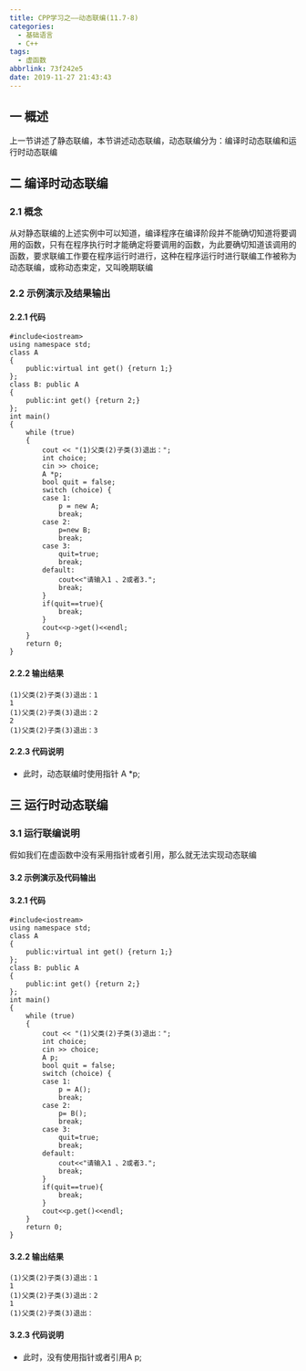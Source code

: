```yaml
---
title: CPP学习之——动态联编(11.7-8)
categories:
  - 基础语言
  - C++
tags:
  - 虚函数
abbrlink: 73f242e5
date: 2019-11-27 21:43:43
---
```

## 一 概述

上一节讲述了静态联编，本节讲述动态联编，动态联编分为：编译时动态联编和运行时动态联编  

<!--more-->

## 二 编译时动态联编

### 2.1 概念

从对静态联编的上述实例中可以知道，编译程序在编译阶段并不能确切知道将要调用的函数，只有在程序执行时才能确定将要调用的函数，为此要确切知道该调用的函数，要求联编工作要在程序运行时进行，这种在程序运行时进行联编工作被称为动态联编，或称动态束定，又叫晚期联编  

<!--more-->

### 2.2 示例演示及结果输出

#### 2.2.1 代码

```
#include<iostream>
using namespace std;
class A 
{
	public:virtual int get() {return 1;}
};
class B: public A 
{
	public:int get() {return 2;}
};
int main() 
{
	while (true) 
	{
		cout << "(1)父类(2)子类(3)退出：";
		int choice;
		cin >> choice;
		A *p;
		bool quit = false;
		switch (choice) {
		case 1:
			p = new A;
			break;
		case 2:
			p=new B;
			break;
		case 3:
			quit=true;
			break;
		default:
			cout<<"请输入1 、2或者3.";
			break;
		}
		if(quit==true){
			break;
		}
		cout<<p->get()<<endl;
	}
	return 0;
}
```

#### 2.2.2 输出结果

```
(1)父类(2)子类(3)退出：1
1
(1)父类(2)子类(3)退出：2
2
(1)父类(2)子类(3)退出：3
```
#### 2.2.3 代码说明

* 此时，动态联编时使用指针 A *p;


## 三 运行时动态联编

### 3.1 运行联编说明

假如我们在虚函数中没有采用指针或者引用，那么就无法实现动态联编

#### 3.2 示例演示及代码输出

#### 3.2.1 代码

```
#include<iostream>
using namespace std;
class A 
{
	public:virtual int get() {return 1;}
};
class B: public A 
{
	public:int get() {return 2;}
};
int main() 
{
	while (true) 
	{
		cout << "(1)父类(2)子类(3)退出：";
		int choice;
		cin >> choice;
		A p;
		bool quit = false;
		switch (choice) {
		case 1:
			p = A();
			break;
		case 2:
			p= B();
			break;
		case 3:
			quit=true;
			break;
		default:
			cout<<"请输入1 、2或者3.";
			break;
		}
		if(quit==true){
			break;
		}
		cout<<p.get()<<endl;
	}
	return 0;
}
```

#### 3.2.2 输出结果

```
(1)父类(2)子类(3)退出：1
1
(1)父类(2)子类(3)退出：2
1
(1)父类(2)子类(3)退出：
```

#### 3.2.3 代码说明

* 此时，没有使用指针或者引用A p;